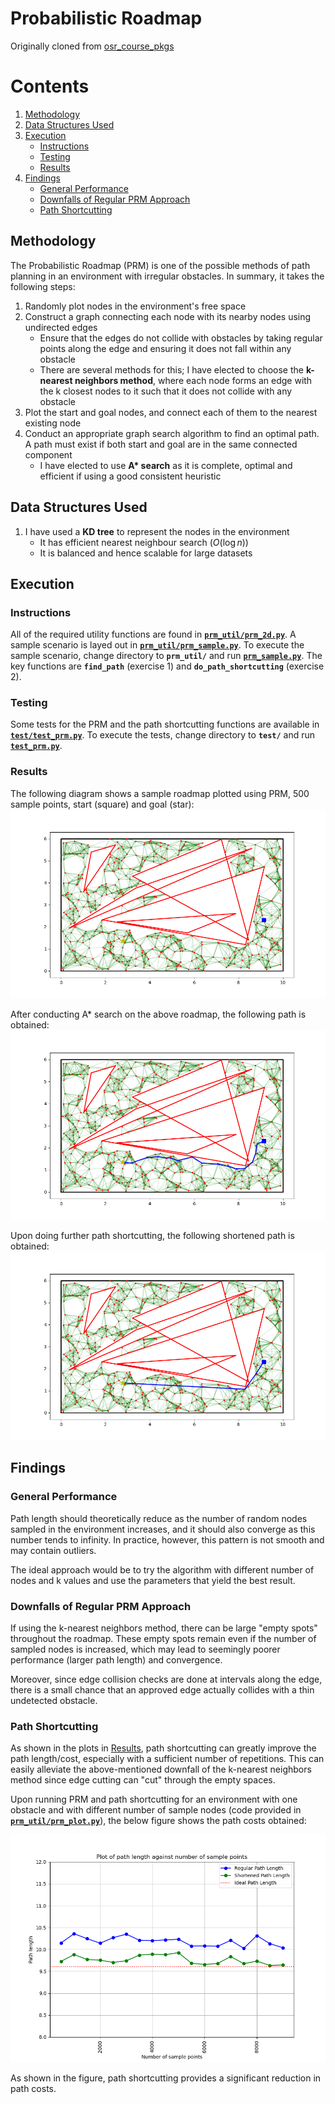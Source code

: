 # Probabilistic Roadmap

Originally cloned from [osr_course_pkgs](https://github.com/crigroup/osr_course_pkgs)

# Contents

1. [Methodology](#methodology)
2. [Data Structures Used](#data-structures-used)
3. [Execution](#execution)
    - [Instructions](#instructions)
    - [Testing](#testing)
    - [Results](#results)
4. [Findings](#findings)
    - [General Performance](#general-performance)
    - [Downfalls of Regular PRM Approach](#downfalls-of-regular-prm-approach)
    - [Path Shortcutting](#path-shortcutting)

## Methodology
The Probabilistic Roadmap (PRM) is one of the possible methods of path planning in an environment with irregular obstacles. In summary, it takes the following steps:

1. Randomly plot nodes in the environment's free space
2. Construct a graph connecting each node with its nearby nodes using undirected edges
    - Ensure that the edges do not collide with obstacles by taking regular points along the edge and ensuring it does not fall within any obstacle
    - There are several methods for this; I have elected to choose the **k-nearest neighbors method**, where each node forms an edge with the k closest nodes to it such that it does not collide with any obstacle
3. Plot the start and goal nodes, and connect each of them to the nearest existing node
4. Conduct an appropriate graph search algorithm to find an optimal path. A path must exist if both start and goal are in the same connected component
    - I have elected to use **A\* search** as it is complete, optimal and efficient if using a good consistent heuristic


## Data Structures Used
1. I have used a **KD tree** to represent the nodes in the environment
    - It has efficient nearest neighbour search ($O(\log n)$)
    - It is balanced and hence scalable for large datasets

## Execution

### Instructions
All of the required utility functions are found in [**`prm_util/prm_2d.py`**](prm_util/prm_2d.py).
A sample scenario is layed out in [**`prm_util/prm_sample.py`**](prm_util/prm_sample.py). To execute the sample scenario, change directory to **`prm_util/`** and run [**`prm_sample.py`**](prm_util/prm_sample.py). The key functions are **`find_path`** (exercise 1) and **`do_path_shortcutting`** (exercise 2).

### Testing
Some tests for the PRM and the path shortcutting functions are available in [**`test/test_prm.py`**](test/test_prm.py). To execute the tests, change directory to **`test/`** and run [**`test_prm.py`**](test/test_prm.py).

### Results

The following diagram shows a sample roadmap plotted using PRM, 500 sample points, start (square) and goal (star):
![roadmap with start and goal](images/roadmap_w_start_goal.png)

After conducting A* search on the above roadmap, the following path is obtained:
![roadmap with regular optimal path](images/roadmap_w_path.png)

Upon doing further path shortcutting, the following shortened path is obtained:
![roadmap with shortened path](images/roadmap_w_path_shortcutting.png)

## Findings
### General Performance
Path length should theoretically reduce as the number of random nodes sampled in the environment increases, and it should also converge as this number tends to infinity. In practice, however, this pattern is not smooth and may contain outliers. 


The ideal approach would be to try the algorithm with different number of nodes and k values and use the parameters that yield the best result.

### Downfalls of Regular PRM Approach
If using the k-nearest neighbors method, there can be large "empty spots" throughout the roadmap. These empty spots remain even if the number of sampled nodes is increased, which may lead to seemingly poorer performance (larger path length) and convergence.

Moreover, since edge collision checks are done at intervals along the edge, there is a small chance that an approved edge actually collides with a thin undetected obstacle.

### Path Shortcutting
As shown in the plots in [Results](#results), path shortcutting can greatly improve the path length/cost, especially with a sufficient number of repetitions. This can easily alleviate the above-mentioned downfall of the k-nearest neighbors method since edge cutting can "cut" through the empty spaces.

Upon running PRM and path shortcutting for an environment with one obstacle and with different number of sample nodes (code provided in [**`prm_util/prm_plot.py`**](prm_util/prm_plot.py)), the below figure shows the path costs obtained:

![path length against sample points](images/path_length_against_sample_points.png)

As shown in the figure, path shortcutting provides a significant reduction in path costs.